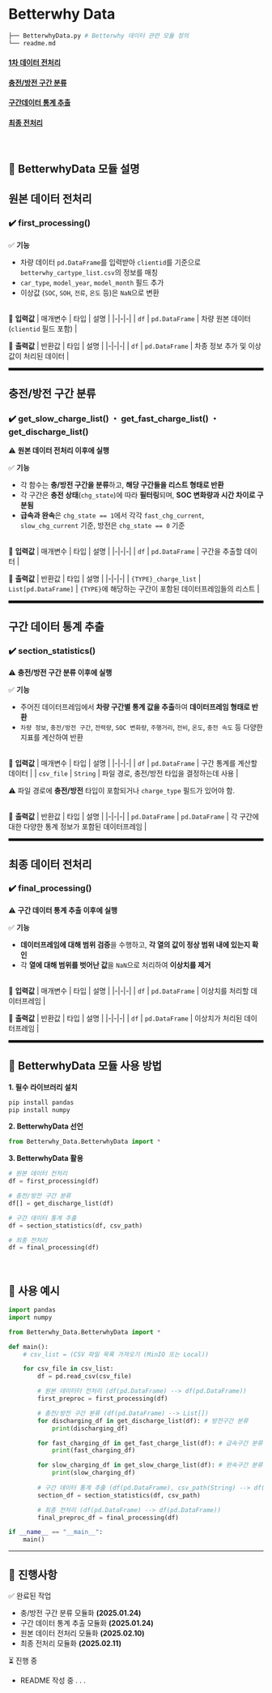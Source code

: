 # Betterwhy Data
```bash
├── BetterwhyData.py # Betterwhy 데이터 관련 모듈 정의
└── readme.md
```
#### [**1차 데이터 전처리**](#first_processing)
#### [**충전/방전 구간 분류**](#classify_charging)
#### [**구간데이터 통계 추출**](#section_statistics)
#### [**최종 전처리**](#final_processing)
<br>

## 📌 BetterwhyData 모듈 설명
<a id="first_processing"></a>

## **원본 데이터 전처리**
### ✔️ **first_processing()**

 ✅ **기능**
- 차량 데이터 `pd.DataFrame`를 입력받아 `clientid`를 기준으로 `betterwhy_cartype_list.csv`의 정보를 매칭  
- `car_type`, `model_year`, `model_month` 필드 추가  
- 이상값 (`SOC`, `SOH`, `전류`, `온도` 등)은 `NaN`으로 변환
<br><br> 

🔹 **입력값**
| 매개변수 | 타입 | 설명 |
|-|-|-|
| `df` | `pd.DataFrame` | 차량 원본 데이터 (`clientid` 필드 포함) |
<br>

🔹 **출력값**
| 반환값 | 타입 | 설명 |
|-|-|-|
| `df` | `pd.DataFrame` | 차종 정보 추가 및 이상값이 처리된 데이터 |
<br>

<hr style="border: 2px solid black;">

<a id="classify_charging"></a>

## **충전/방전 구간 분류**
### **✔️ get_slow_charge_list() ・ get_fast_charge_list() ・ get_discharge_list()**

⚠️ **원본 데이터 전처리 이후에 실행**

✅ **기능**
- 각 함수는 **충/방전 구간을 분류**하고, **해당 구간들을 리스트 형태로 반환**
- 각 구간은 **충전 상태**(`chg_state`)에 따라 **필터링**되며, **SOC 변화량과 시간 차이로 구분됨**
- **급속과 완속**은 `chg_state == 1`에서 각각 `fast_chg_current`, `slow_chg_current` 기준, 방전은 `chg_state == 0` 기준
<br><br> 

🔹 **입력값**
| 매개변수 | 타입 | 설명 |
|-|-|-|
| `df` | `pd.DataFrame` | 구간을 추출할 데이터 |
<br>

🔹 **출력값**
| 반환값 | 타입 | 설명 |
|-|-|-|
| `{TYPE}_charge_list` | `List[pd.DataFrame]` | `{TYPE}`에 해당하는 구간이 포함된 데이터프레임들의 리스트 |
<br> 

<hr style="border: 2px solid black;">

<a id="section_statistics"></a>

## **구간 데이터 통계 추출**
### ✔️ **section_statistics()**
⚠️ **충전/방전 구간 분류 이후에 실행**

✅ **기능**
- 주어진 데이터프레임에서 **차량 구간별 통계 값을 추출**하여 **데이터프레임 형태로 반환**
- `차량 정보`, `충전/방전 구간`, `전력량`, `SOC 변화량`, `주행거리`, `전비`, `온도`, `충전 속도` 등 다양한 지표를 계산하여 반환
<br><br> 

🔹 **입력값**
| 매개변수 | 타입 | 설명 |
|-|-|-|
| `df` | `pd.DataFrame` | 구간 통계를 계산할 데이터 |
| `csv_file` | `String` | 파일 경로, 충전/방전 타입을 결정하는데 사용 |

⚠️ 파일 경로에 **충전/방전** 타입이 포함되거나 `charge_type` 필드가 있어야 함.
<br><br>

🔹 **출력값**
| 반환값 | 타입 | 설명 |
|-|-|-|
| `pd.DataFrame` | `pd.DataFrame` | 각 구간에 대한 다양한 통계 정보가 포함된 데이터프레임 |
<br> 

<hr style="border: 2px solid black;">

<a id="final_processing"></a>

## **최종 데이터 전처리**
### ✔️ **final_processing()** 
⚠️ **구간 데이터 통계 추출 이후에 실행**

✅ **기능**
- **데이터프레임에 대해 범위 검증**을 수행하고, **각 열의 값이 정상 범위 내에 있는지 확인**
- 각 **열에 대해 범위를 벗어난 값**을 `NaN`으로 처리하여 **이상치를 제거**
<br><br> 

🔹 **입력값**
| 매개변수 | 타입 | 설명 |
|-|-|-|
| `df` | `pd.DataFrame` | 이상치를 처리할 데이터프레임 |
<br>

🔹 **출력값**
| 반환값 | 타입 | 설명 |
|-|-|-|
| `df` | `pd.DataFrame` | 이상치가 처리된 데이터프레임 |
<br>

<hr style="border: 2px solid black;">

## 📌 BetterwhyData 모듈 사용 방법
**1. 필수 라이브러리 설치**
```python
pip install pandas
pip install numpy
```
**2. BetterwhyData 선언**
```python
from Betterwhy_Data.BetterwhyData import *
```
**3. BetterwhyData 활용**
```python
# 원본 데이터 전처리
df = first_processing(df)

# 충전/방전 구간 분류 
df[] = get_discharge_list(df)

# 구간 데이터 통계 추출
df = section_statistics(df, csv_path)

# 최종 전처리
df = final_processing(df)
```
<br>

## 📌 사용 예시
```python
import pandas
import numpy 

from Betterwhy_Data.BetterwhyData import *

def main():
    # csv_list = (CSV 파일 목록 가져오기 (MinIO 또는 Local))

    for csv_file in csv_list:
        df = pd.read_csv(csv_file)

        # 원본 데이터터 전처리 (df(pd.DataFrame) --> df(pd.DataFrame))
        first_preproc = first_processing(df)

        # 충전/방전 구간 분류 (df(pd.DataFrame) --> List[])
        for discharging_df in get_discharge_list(df): # 방전구간 분류 
            print(discharging_df)

        for fast_charging_df in get_fast_charge_list(df): # 급속구간 분류
            print(fast_charging_df)

        for slow_charging_df in get_slow_charge_list(df): # 완속구간 분류
            print(slow_charging_df)
        
        # 구간 데이터 통계 추출 (df(pd.DataFrame), csv_path(String) --> df(pd.DataFrame))
        section_df = section_statistics(df, csv_path)

        # 최종 전처리 (df(pd.DataFrame) --> df(pd.DataFrame))
        final_preproc_df = final_processing(df)

if __name__ == "__main__":
    main()
```
---
## 📝 진행사항
✅ 완료된 작업
-  충/방전 구간 분류 모듈화 **(2025.01.24)**
-  구간 데이터 통계 추출 모듈화 **(2025.01.24)**
-  원본 데이터 전처리 모듈화 **(2025.02.10)**
-  최종 전처리 모듈화 **(2025.02.11)**
  
⏳ 진행 중
- README 작성 중 . . .

